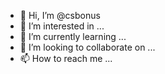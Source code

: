 - 👋 Hi, I’m @csbonus
- 👀 I’m interested in ...
- 🌱 I’m currently learning ...
- 💞️ I’m looking to collaborate on ...
- 📫 How to reach me ...

<!---
csbonus/csbonus is a ✨ special ✨ repository because its `README.md` (this file) appears on your GitHub profile.
You can click the Preview link to take a look at your changes.
--->
